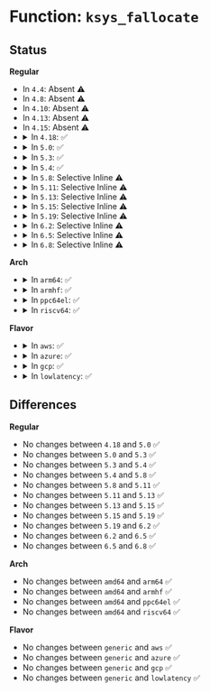 # Function: <code>ksys_fallocate</code>

## Status
<b>Regular</b>
<ul>
<li>
In <code>4.4</code>: Absent ⚠️
</li>
<li>
In <code>4.8</code>: Absent ⚠️
</li>
<li>
In <code>4.10</code>: Absent ⚠️
</li>
<li>
In <code>4.13</code>: Absent ⚠️
</li>
<li>
In <code>4.15</code>: Absent ⚠️
</li>
<li>
<details>
<summary>In <code>4.18</code>: ✅</summary>

```c
int ksys_fallocate(int fd, int mode, loff_t offset, loff_t len);
```

**Collision:** Unique Global

**Inline:** No

**Transformation:** False

**Instances:**

```
In fs/open.c (ffffffff81295ef0)
Location: fs/open.c:340
Inline: False
Direct callers:
  - arch/x86/ia32/sys_ia32.c:__x32_compat_sys_x86_fallocate
  - arch/x86/ia32/sys_ia32.c:__ia32_compat_sys_x86_fallocate
  - fs/open.c:__ia32_sys_fallocate
  - fs/open.c:__x64_sys_fallocate
```
**Symbols:**

```
ffffffff81295ef0-ffffffff81295f69: ksys_fallocate (STB_GLOBAL)
```
</details>
</li>
<li>
<details>
<summary>In <code>5.0</code>: ✅</summary>

```c
int ksys_fallocate(int fd, int mode, loff_t offset, loff_t len);
```

**Collision:** Unique Global

**Inline:** No

**Transformation:** False

**Instances:**

```
In fs/open.c (ffffffff812aace0)
Location: fs/open.c:329
Inline: False
Direct callers:
  - arch/x86/ia32/sys_ia32.c:__x32_compat_sys_x86_fallocate
  - arch/x86/ia32/sys_ia32.c:__ia32_compat_sys_x86_fallocate
  - fs/open.c:__ia32_sys_fallocate
  - fs/open.c:__x64_sys_fallocate
```
**Symbols:**

```
ffffffff812aace0-ffffffff812aad59: ksys_fallocate (STB_GLOBAL)
```
</details>
</li>
<li>
<details>
<summary>In <code>5.3</code>: ✅</summary>

```c
int ksys_fallocate(int fd, int mode, loff_t offset, loff_t len);
```

**Collision:** Unique Global

**Inline:** No

**Transformation:** False

**Instances:**

```
In fs/open.c (ffffffff812c74d0)
Location: fs/open.c:330
Inline: False
Direct callers:
  - arch/x86/ia32/sys_ia32.c:__x32_compat_sys_x86_fallocate
  - arch/x86/ia32/sys_ia32.c:__ia32_compat_sys_x86_fallocate
  - fs/open.c:__ia32_sys_fallocate
  - fs/open.c:__x64_sys_fallocate
```
**Symbols:**

```
ffffffff812c74d0-ffffffff812c7549: ksys_fallocate (STB_GLOBAL)
```
</details>
</li>
<li>
<details>
<summary>In <code>5.4</code>: ✅</summary>

```c
int ksys_fallocate(int fd, int mode, loff_t offset, loff_t len);
```

**Collision:** Unique Global

**Inline:** No

**Transformation:** False

**Instances:**

```
In fs/open.c (ffffffff812d8ee0)
Location: fs/open.c:330
Inline: False
Direct callers:
  - arch/x86/ia32/sys_ia32.c:__x32_compat_sys_x86_fallocate
  - arch/x86/ia32/sys_ia32.c:__ia32_compat_sys_x86_fallocate
  - fs/open.c:__ia32_sys_fallocate
  - fs/open.c:__x64_sys_fallocate
```
**Symbols:**

```
ffffffff812d8ee0-ffffffff812d8f59: ksys_fallocate (STB_GLOBAL)
```
</details>
</li>
<li>
<details>
<summary>In <code>5.8</code>: Selective Inline ⚠️</summary>

```c
int ksys_fallocate(int fd, int mode, loff_t offset, loff_t len);
```

**Collision:** Unique Global

**Inline:** Selective

**Transformation:** False

**Instances:**

```
In fs/open.c (ffffffff8130e5be)
Location: fs/open.c:327
Inline: True
Inline callers:
  - fs/open.c:__ia32_sys_fallocate
  - fs/open.c:__x64_sys_fallocate
Direct callers:
  - arch/x86/kernel/sys_ia32.c:__ia32_sys_ia32_fallocate
  - arch/x86/kernel/sys_ia32.c:__x64_sys_ia32_fallocate
```
**Symbols:**

```
ffffffff8130ed20-ffffffff8130ed99: ksys_fallocate (STB_GLOBAL)
```
</details>
</li>
<li>
<details>
<summary>In <code>5.11</code>: Selective Inline ⚠️</summary>

```c
int ksys_fallocate(int fd, int mode, loff_t offset, loff_t len);
```

**Collision:** Unique Global

**Inline:** Selective

**Transformation:** False

**Instances:**

```
In fs/open.c (ffffffff8131a76e)
Location: fs/open.c:327
Inline: True
Inline callers:
  - fs/open.c:__ia32_sys_fallocate
  - fs/open.c:__x64_sys_fallocate
Direct callers:
  - arch/x86/kernel/sys_ia32.c:__ia32_sys_ia32_fallocate
  - arch/x86/kernel/sys_ia32.c:__x64_sys_ia32_fallocate
```
**Symbols:**

```
ffffffff8131b060-ffffffff8131b0d9: ksys_fallocate (STB_GLOBAL)
```
</details>
</li>
<li>
<details>
<summary>In <code>5.13</code>: Selective Inline ⚠️</summary>

```c
int ksys_fallocate(int fd, int mode, loff_t offset, loff_t len);
```

**Collision:** Unique Global

**Inline:** Selective

**Transformation:** False

**Instances:**

```
In fs/open.c (ffffffff8132085e)
Location: fs/open.c:328
Inline: True
Inline callers:
  - fs/open.c:__ia32_sys_fallocate
  - fs/open.c:__x64_sys_fallocate
Direct callers:
  - arch/x86/kernel/sys_ia32.c:__ia32_sys_ia32_fallocate
  - arch/x86/kernel/sys_ia32.c:__x64_sys_ia32_fallocate
```
**Symbols:**

```
ffffffff81321170-ffffffff813211e9: ksys_fallocate (STB_GLOBAL)
```
</details>
</li>
<li>
<details>
<summary>In <code>5.15</code>: Selective Inline ⚠️</summary>

```c
int ksys_fallocate(int fd, int mode, loff_t offset, loff_t len);
```

**Collision:** Unique Global

**Inline:** Selective

**Transformation:** False

**Instances:**

```
In fs/open.c (ffffffff8136de1e)
Location: fs/open.c:325
Inline: True
Inline callers:
  - fs/open.c:__ia32_sys_fallocate
  - fs/open.c:__x64_sys_fallocate
Direct callers:
  - arch/x86/kernel/sys_ia32.c:__ia32_sys_ia32_fallocate
  - arch/x86/kernel/sys_ia32.c:__x64_sys_ia32_fallocate
```
**Symbols:**

```
ffffffff8136e650-ffffffff8136e6c9: ksys_fallocate (STB_GLOBAL)
```
</details>
</li>
<li>
<details>
<summary>In <code>5.19</code>: Selective Inline ⚠️</summary>

```c
int ksys_fallocate(int fd, int mode, loff_t offset, loff_t len);
```

**Collision:** Unique Global

**Inline:** Selective

**Transformation:** False

**Instances:**

```
In fs/open.c (ffffffff813ec40e)
Location: fs/open.c:340
Inline: True
Inline callers:
  - fs/open.c:__ia32_sys_fallocate
  - fs/open.c:__x64_sys_fallocate
Direct callers:
  - arch/x86/kernel/sys_ia32.c:__ia32_sys_ia32_fallocate
  - arch/x86/kernel/sys_ia32.c:__x64_sys_ia32_fallocate
```
**Symbols:**

```
ffffffff813ecdb0-ffffffff813ece45: ksys_fallocate (STB_GLOBAL)
```
</details>
</li>
<li>
<details>
<summary>In <code>6.2</code>: Selective Inline ⚠️</summary>

```c
int ksys_fallocate(int fd, int mode, loff_t offset, loff_t len);
```

**Collision:** Unique Global

**Inline:** Selective

**Transformation:** False

**Instances:**

```
In fs/open.c (ffffffff814748fe)
Location: fs/open.c:340
Inline: True
Inline callers:
  - fs/open.c:__ia32_sys_fallocate
  - fs/open.c:__x64_sys_fallocate
Direct callers:
  - arch/x86/kernel/sys_ia32.c:__ia32_sys_ia32_fallocate
  - arch/x86/kernel/sys_ia32.c:__x64_sys_ia32_fallocate
```
**Symbols:**

```
ffffffff81475380-ffffffff81475415: ksys_fallocate (STB_GLOBAL)
```
</details>
</li>
<li>
<details>
<summary>In <code>6.5</code>: Selective Inline ⚠️</summary>

```c
int ksys_fallocate(int fd, int mode, loff_t offset, loff_t len);
```

**Collision:** Unique Global

**Inline:** Selective

**Transformation:** False

**Instances:**

```
In fs/open.c (ffffffff814a92de)
Location: fs/open.c:341
Inline: True
Inline callers:
  - fs/open.c:__ia32_sys_fallocate
  - fs/open.c:__x64_sys_fallocate
Direct callers:
  - arch/x86/kernel/sys_ia32.c:__ia32_sys_ia32_fallocate
  - arch/x86/kernel/sys_ia32.c:__x64_sys_ia32_fallocate
```
**Symbols:**

```
ffffffff814a9d10-ffffffff814a9da5: ksys_fallocate (STB_GLOBAL)
```
</details>
</li>
<li>
<details>
<summary>In <code>6.8</code>: Selective Inline ⚠️</summary>

```c
int ksys_fallocate(int fd, int mode, loff_t offset, loff_t len);
```

**Collision:** Unique Global

**Inline:** Selective

**Transformation:** False

**Instances:**

```
In fs/open.c (ffffffff814da32e)
Location: fs/open.c:345
Inline: True
Inline callers:
  - fs/open.c:__ia32_sys_fallocate
  - fs/open.c:__x64_sys_fallocate
Direct callers:
  - arch/x86/kernel/sys_ia32.c:__ia32_sys_ia32_fallocate
  - arch/x86/kernel/sys_ia32.c:__x64_sys_ia32_fallocate
```
**Symbols:**

```
ffffffff814dae50-ffffffff814daee5: ksys_fallocate (STB_GLOBAL)
```
</details>
</li>
</ul>
<b>Arch</b>
<ul>
<li>
<details>
<summary>In <code>arm64</code>: ✅</summary>

```c
int ksys_fallocate(int fd, int mode, loff_t offset, loff_t len);
```

**Collision:** Unique Global

**Inline:** No

**Transformation:** False

**Instances:**

```
In fs/open.c (ffff80001037e260)
Location: fs/open.c:330
Inline: False
Direct callers:
  - arch/arm64/kernel/sys32.c:__arm64_compat_sys_aarch32_fallocate
  - fs/open.c:__arm64_sys_fallocate
```
**Symbols:**

```
ffff80001037e260-ffff80001037e2fc: ksys_fallocate (STB_GLOBAL)
```
</details>
</li>
<li>
<details>
<summary>In <code>armhf</code>: ✅</summary>

```c
int ksys_fallocate(int fd, int mode, loff_t offset, loff_t len);
```

**Collision:** Unique Global

**Inline:** No

**Transformation:** False

**Instances:**

```
In fs/open.c (c0568bf4)
Location: fs/open.c:330
Inline: False
Direct callers:
  - fs/open.c:__se_sys_fallocate
```
**Symbols:**

```
c0568bf4-c0568c78: ksys_fallocate (STB_GLOBAL)
```
</details>
</li>
<li>
<details>
<summary>In <code>ppc64el</code>: ✅</summary>

```c
int ksys_fallocate(int fd, int mode, loff_t offset, loff_t len);
```

**Collision:** Unique Global

**Inline:** No

**Transformation:** False

**Instances:**

```
In fs/open.c (c000000000473c60)
Location: fs/open.c:330
Inline: False
Direct callers:
  - arch/powerpc/kernel/sys_ppc32.c:compat_sys_fallocate
  - fs/open.c:__se_sys_fallocate
```
**Symbols:**

```
c000000000473c60-c000000000473d48: ksys_fallocate (STB_GLOBAL)
```
</details>
</li>
<li>
<details>
<summary>In <code>riscv64</code>: ✅</summary>

```c
int ksys_fallocate(int fd, int mode, loff_t offset, loff_t len);
```

**Collision:** Unique Global

**Inline:** No

**Transformation:** False

**Instances:**

```
In fs/open.c (ffffffe000253f54)
Location: fs/open.c:330
Inline: False
Direct callers:
  - fs/open.c:__se_sys_fallocate
```
**Symbols:**

```
ffffffe000253f54-ffffffe000253fc8: ksys_fallocate (STB_GLOBAL)
```
</details>
</li>
</ul>
<b>Flavor</b>
<ul>
<li>
<details>
<summary>In <code>aws</code>: ✅</summary>

```c
int ksys_fallocate(int fd, int mode, loff_t offset, loff_t len);
```

**Collision:** Unique Global

**Inline:** No

**Transformation:** False

**Instances:**

```
In fs/open.c (ffffffff812d14c0)
Location: fs/open.c:330
Inline: False
Direct callers:
  - arch/x86/ia32/sys_ia32.c:__x32_compat_sys_x86_fallocate
  - arch/x86/ia32/sys_ia32.c:__ia32_compat_sys_x86_fallocate
  - fs/open.c:__ia32_sys_fallocate
  - fs/open.c:__x64_sys_fallocate
```
**Symbols:**

```
ffffffff812d14c0-ffffffff812d1539: ksys_fallocate (STB_GLOBAL)
```
</details>
</li>
<li>
<details>
<summary>In <code>azure</code>: ✅</summary>

```c
int ksys_fallocate(int fd, int mode, loff_t offset, loff_t len);
```

**Collision:** Unique Global

**Inline:** No

**Transformation:** False

**Instances:**

```
In fs/open.c (ffffffff812c2140)
Location: fs/open.c:330
Inline: False
Direct callers:
  - arch/x86/ia32/sys_ia32.c:__x32_compat_sys_x86_fallocate
  - arch/x86/ia32/sys_ia32.c:__ia32_compat_sys_x86_fallocate
  - fs/open.c:__ia32_sys_fallocate
  - fs/open.c:__x64_sys_fallocate
```
**Symbols:**

```
ffffffff812c2140-ffffffff812c21b9: ksys_fallocate (STB_GLOBAL)
```
</details>
</li>
<li>
<details>
<summary>In <code>gcp</code>: ✅</summary>

```c
int ksys_fallocate(int fd, int mode, loff_t offset, loff_t len);
```

**Collision:** Unique Global

**Inline:** No

**Transformation:** False

**Instances:**

```
In fs/open.c (ffffffff812cf2d0)
Location: fs/open.c:330
Inline: False
Direct callers:
  - arch/x86/ia32/sys_ia32.c:__x32_compat_sys_x86_fallocate
  - arch/x86/ia32/sys_ia32.c:__ia32_compat_sys_x86_fallocate
  - fs/open.c:__ia32_sys_fallocate
  - fs/open.c:__x64_sys_fallocate
```
**Symbols:**

```
ffffffff812cf2d0-ffffffff812cf349: ksys_fallocate (STB_GLOBAL)
```
</details>
</li>
<li>
<details>
<summary>In <code>lowlatency</code>: ✅</summary>

```c
int ksys_fallocate(int fd, int mode, loff_t offset, loff_t len);
```

**Collision:** Unique Global

**Inline:** No

**Transformation:** False

**Instances:**

```
In fs/open.c (ffffffff812e00e0)
Location: fs/open.c:330
Inline: False
Direct callers:
  - arch/x86/ia32/sys_ia32.c:__x32_compat_sys_x86_fallocate
  - arch/x86/ia32/sys_ia32.c:__ia32_compat_sys_x86_fallocate
  - fs/open.c:__ia32_sys_fallocate
  - fs/open.c:__x64_sys_fallocate
```
**Symbols:**

```
ffffffff812e00e0-ffffffff812e0159: ksys_fallocate (STB_GLOBAL)
```
</details>
</li>
</ul>

## Differences
<b>Regular</b>
<ul>
<li>
No changes between <code>4.18</code> and <code>5.0</code> ✅
</li>
<li>
No changes between <code>5.0</code> and <code>5.3</code> ✅
</li>
<li>
No changes between <code>5.3</code> and <code>5.4</code> ✅
</li>
<li>
No changes between <code>5.4</code> and <code>5.8</code> ✅
</li>
<li>
No changes between <code>5.8</code> and <code>5.11</code> ✅
</li>
<li>
No changes between <code>5.11</code> and <code>5.13</code> ✅
</li>
<li>
No changes between <code>5.13</code> and <code>5.15</code> ✅
</li>
<li>
No changes between <code>5.15</code> and <code>5.19</code> ✅
</li>
<li>
No changes between <code>5.19</code> and <code>6.2</code> ✅
</li>
<li>
No changes between <code>6.2</code> and <code>6.5</code> ✅
</li>
<li>
No changes between <code>6.5</code> and <code>6.8</code> ✅
</li>
</ul>
<b>Arch</b>
<ul>
<li>
No changes between <code>amd64</code> and <code>arm64</code> ✅
</li>
<li>
No changes between <code>amd64</code> and <code>armhf</code> ✅
</li>
<li>
No changes between <code>amd64</code> and <code>ppc64el</code> ✅
</li>
<li>
No changes between <code>amd64</code> and <code>riscv64</code> ✅
</li>
</ul>
<b>Flavor</b>
<ul>
<li>
No changes between <code>generic</code> and <code>aws</code> ✅
</li>
<li>
No changes between <code>generic</code> and <code>azure</code> ✅
</li>
<li>
No changes between <code>generic</code> and <code>gcp</code> ✅
</li>
<li>
No changes between <code>generic</code> and <code>lowlatency</code> ✅
</li>
</ul>
